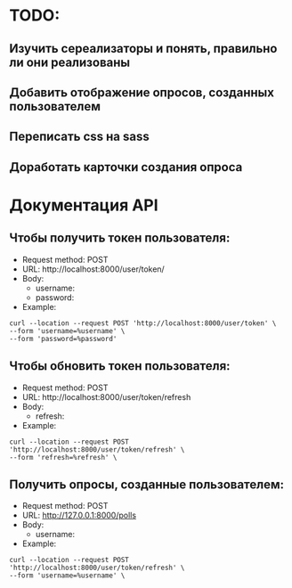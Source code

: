# TODO:
## Изучить сереализаторы и понять, правильно ли они реализованы
## Добавить отображение опросов, созданных пользователем
## Переписать css на sass
## Доработать карточки создания опроса

# Документация API
## Чтобы получить токен пользователя:
* Request method: POST
* URL: http://localhost:8000/user/token/
* Body: 
    * username: 
    * password: 
* Example:
```
curl --location --request POST 'http://localhost:8000/user/token' \
--form 'username=%username' \
--form 'password=%password'
```

## Чтобы обновить токен пользователя:
* Request method: POST
* URL: http://localhost:8000/user/token/refresh
* Body: 
    * refresh: 
* Example:
```
curl --location --request POST 'http://localhost:8000/user/token/refresh' \
--form 'refresh=%refresh' \
```

## Получить опросы, созданные пользователем:
* Request method: POST
* URL: http://127.0.0.1:8000/polls
* Body: 
    * username: 
* Example:
```
curl --location --request POST 'http://localhost:8000/user/token/refresh' \
--form 'username=%username' \
```



